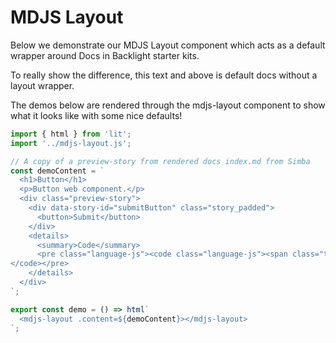 # MDJS Layout

Below we demonstrate our MDJS Layout component which acts as a default wrapper around Docs in Backlight starter kits.

To really show the difference, this text and above is default docs without a layout wrapper.

The demos below are rendered through the mdjs-layout component to show what it looks like with some nice defaults!

```js script
import { html } from 'lit';
import '../mdjs-layout.js';

// A copy of a preview-story from rendered docs index.md from Simba
const demoContent = `
  <h1>Button</h1>
  <p>Button web component.</p>
  <div class="preview-story">
    <div data-story-id="submitButton" class="story_padded">
      <button>Submit</button>
    </div>
    <details>
      <summary>Code</summary>
      <pre class="language-js"><code class="language-js"><span class="token keyword module">export</span> <span class="token keyword">const</span> <span class="token function-variable function">submitButton</span> <span class="token operator">=</span> <span class="token punctuation">(</span><span class="token punctuation">)</span> <span class="token arrow operator">=&gt;</span> html<span class="token template-string"><span class="token template-punctuation string">\`</span><span class="token html language-html"><span class="token tag"><span class="token tag"><span class="token punctuation">&lt;</span>button</span><span class="token punctuation">&gt;</span></span>Submit<span class="token tag"><span class="token tag"><span class="token punctuation">&lt;/</span>button</span><span class="token punctuation">&gt;</span></span></span><span class="token template-punctuation string">\`</span></span><span class="token punctuation">;</span>
</code></pre>
    </details>
  </div>
`;
```

```js story
export const demo = () => html`
  <mdjs-layout .content=${demoContent}></mdjs-layout>
`;
```
